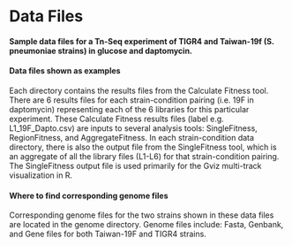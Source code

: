 # Data Files
#### Sample data files for a Tn-Seq experiment of TIGR4 and Taiwan-19f (S. pneumoniae strains) in glucose and daptomycin.

#### Data files shown as examples
Each directory contains the results files from the Calculate Fitness tool. There are 6 results files for each strain-condition pairing (i.e. 19F in daptomycin) representing each of the 6 libraries for this particular experiment. These Calculate Fitness results files (label e.g. L1_19F_Dapto.csv) are inputs to several analysis tools: SingleFitness, RegionFitness, and AggregateFitness. In each strain-condition data directory, there is also the output file from the SingleFitness tool, which is an aggregate of all the library files (L1-L6) for that strain-condition pairing. The SingleFitness output file is used primarily for the Gviz multi-track visualization in R. 

#### Where to find corresponding genome files
Corresponding genome files for the two strains shown in these data files are located in the genome directory. Genome files include: Fasta, Genbank, and Gene files for both Taiwan-19F and TIGR4 strains.
